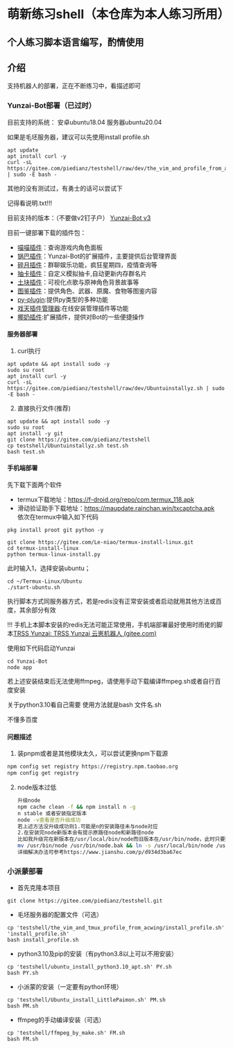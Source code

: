 # 萌新练习shell（本仓库为本人练习所用）
## 个人练习脚本语言编写，酌情使用
## 介绍
支持机器人的部署，正在不断练习中，看描述即可
### Yunzai-Bot部署（已过时）
目前支持的系统：
安卓ubuntu18.04
服务器ubuntu20.04

如果是毛坯服务器，建议可以先使用install profile.sh
```
apt update
apt install curl -y
curl -sL https://gitee.com/piedianz/testshell/raw/dev/the_vim_and_profile_from_acwing/install_profile.sh | sudo -E bash -
```

其他的没有测试过，有勇士的话可以尝试下

记得看说明.txt!!!

目前支持的版本：（不要做v2钉子户）
[Yunzai-Bot v3](https://gitee.com/Le-niao/Yunzai-Bot)

目前一键部署下载的插件包：
- [喵喵插件](https://gitee.com/yoimiya-kokomi/miao-plugin)：查询游戏内角色面板
- [锅巴插件](https://github.com/guoba-yunzai/guoba-plugin)：Yunzai-Bot的扩展插件，主要提供后台管理界面
- [碎月插件](http://gitee.com/Acceleratorsky/suiyue)：群聊娱乐功能，疯狂星期四，疫情查询等
- [抽卡插件](https://gitee.com/Nwflower/flower-plugin)：自定义模拟抽卡,自动更新内存群名片
- [土块插件](https://gitee.com/SmallK111407/earth-k-plugin)：可视化点歌与原神角色背景故事等
- [图鉴插件](https://gitee.com/Ctrlcvs/xiaoyao-cvs-plugin)：提供角色、武器、原魔、食物等图鉴内容
- [py-plugin](https://gitee.com/realhuhu/py-plugin):提供py类型的多种功能
- [戏天插件管理器](https://github.com/XiTianGame/xitian-plugin):在线安装管理插件等功能
- [椰奶插件](https://gitee.com/yeyang52/yenai-plugin):扩展插件，提供对Bot的一些便捷操作
#### 服务器部署
1. curl执行
```
apt update && apt install sudo -y
sudo su root
apt install curl -y
curl -sL https://gitee.com/piedianz/testshell/raw/dev/Ubuntuinstallyz.sh | sudo -E bash -
```
2. 直接执行文件(推荐)
```
apt update && apt install sudo -y
sudo su root
apt install -y git
git clone https://gitee.com/piedianz/testshell
cp testshell/Ubuntuinstallyz.sh test.sh
bash test.sh
```
#### 手机端部署
先下载下面两个软件
- termux下载地址：https://f-droid.org/repo/com.termux_118.apk
- 滑动验证助手下载地址：https://maupdate.rainchan.win/txcaptcha.apk  
依次在termux中输入如下代码
```
pkg install proot git python -y
```
```
git clone https://gitee.com/Le-niao/termux-install-linux.git
cd termux-install-linux 
python termux-linux-install.py
```
此时输入1，选择安装ubuntu；
```
cd ~/Termux-Linux/Ubuntu
./start-ubuntu.sh
```
执行脚本方式同服务器方式，若是redis没有正常安装或者启动就用其他方法或百度，其余部分有效

!!! 手机上本脚本安装的redis无法可能正常使用，手机端部署最好使用时雨佬的脚本[TRSS Yunzai: TRSS Yunzai 云崽机器人 (gitee.com)](https://gitee.com/TimeRainStarSky/TRSS_Yunzai)

使用如下代码启动Yunzai
```
cd Yunzai-Bot
node app
```
若上述安装结束后无法使用ffmpeg，请使用手动下载编译ffmpeg.sh或者自行百度安装

关于python3.10看自己需要
使用方法就是bash 文件名.sh

不懂多百度

#### 问题描述
1. 装pnpm或者是其他模块太久，可以尝试更换npm下载源
```bash
npm config set registry https://registry.npm.taobao.org
npm config get registry 
```

2. node版本过低

   ```bash
   升级node
   npm cache clean -f && npm install n -g
   n stable 或者安装指定版本
   node -v查看是否升级成功
   若上述方法没升级成功则1.可能是n的安装路径未与node对应
   2.在安装完node新版本会有提示原路径node和新路径node
   比如我升级完在新版本在/usr/local/bin/node而旧版本在/usr/bin/node，此时只要建立一个软链接就行
   mv /usr/bin/node /usr/bin/node.bak && ln -s /usr/local/bin/node /usr/bin/node
   详细解决办法可参考https://www.jianshu.com/p/d934d3ba67ec
   ```

   

   

### 小派蒙部署

- 首先克隆本项目
```
git clone https://gitee.com/piedianz/testshell.git
```
- 毛坯服务器的配置文件（可选）
```
cp 'testshell/the_vim_and_tmux_profile_from_acwing/install_profile.sh' 'install_profile.sh'
bash install_profile.sh
```
- python3.10及pip的安装（有python3.8以上可以不用安装）
```
cp 'testshell/ubuntu_install_python3.10_apt.sh' PY.sh
bash PY.sh
```
- 小派蒙的安装（一定要有python环境）
```
cp 'testshell/Ubuntu_install_LittlePaimon.sh' PM.sh
bash PM.sh
```
- ffmpeg的手动编译安装（可选）
```
cp 'testshell/ffmpeg_by_make.sh' FM.sh
bash FM.sh
```